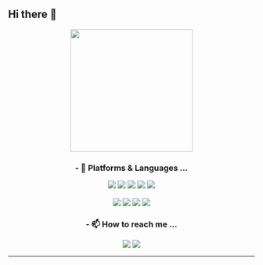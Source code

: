 ## Hi there 👋

<!--
**Sososoy/sososoy** is a ✨ _special_ ✨ repository because its `README.md` (this file) appears on your GitHub profile.

Here are some ideas to get you started:

- 🔭 I’m currently working on ...
- 🌱 I’m currently learning ...
- 👯 I’m looking to collaborate on ...
- 🤔 I’m looking for help with ...
- 💬 Ask me about ...
- 📫 How to reach me: ...
- 😄 Pronouns: ...
- ⚡ Fun fact: ...
-->

<div align="center">
<img src="https://user-images.githubusercontent.com/87933620/212531690-53fca300-88a4-4c4e-9731-16d6994a33fe.gif" width ="250"/>
</div>

<div align="center">
<h3> - 🌱 Platforms & Languages ... </h3>
  <div>
<img src="https://img.shields.io/badge/Python-3776AB?style=for-the-badge&logo=Python&logoColor=white">
    <img src="https://img.shields.io/badge/C++-00599C?style=for-the-badge&logo=C++&logoColor=white">
    <img src="https://img.shields.io/badge/Java-3776AB?style=for-the-badge&logo=Java&logoColor=white">
    <img src="https://img.shields.io/badge/JavaScript-F7DF1E?style=for-the-badge&logo=JavaScript&logoColor=white">
    <img src="https://img.shields.io/badge/Kotlin-7F52FF?style=for-the-badge&logo=Kotlin&logoColor=white">
  </div>
  <br />
  <div>
 <img src="https://img.shields.io/badge/React-61DAFB?style=for-the-badge&logo=React&logoColor=white">
 <img src="https://img.shields.io/badge/Node.js-339933?style=for-the-badge&logo=Node.js&logoColor=white">
 <img src="https://img.shields.io/badge/JQuery-0769AD?style=for-the-badge&logo=JQuery&logoColor=white">
    <img src="https://img.shields.io/badge/MongoDB-47A248?style=for-the-badge&logo=MongoDB&logoColor=white">
    </div>
</div>

<div align="center">
<h3> - 📫 How to reach me ... </h3>
<a href="https://www.instagram.com/no_ownership99/" target="_blank"><img src="https://img.shields.io/badge/Instagram-E4405F?style=for-the-badge&logo=Instagram&logoColor=white"></a>
<a href="https://sososoy.tistory.com/" target="_blank"><img src="https://img.shields.io/badge/Tistory-000000?style=for-the-badge&logo=Tistory&logoColor=white"></a>
</div>

***
<!-- <img src="https://github-readme-stats.vercel.app/api/top-langs/?username=sososoy&layout=compact"><br><br>
<img src="https://github-readme-stats.vercel.app/api?username=sososoy&show_icons=true"> -->
